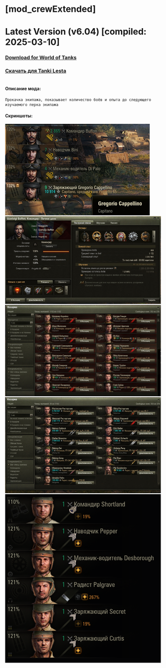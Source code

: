 # [mod_crewExtended]
# Latest Version (v6.04) [compiled: 2025-03-10]
### [**Download for World of Tanks**](https://github.com/spoter/spoter-mods/releases/download/latest/mod_crewExtended.zip)
### [**Скачать для Tanki Lesta**](https://github.com/spoter/spoter-mods/releases/download/latest/mod_crewExtended_RU.zip)
#
#### Описание мода:
    Прокачка экипажа, показывает количество боёв и опыта до следующего изучаемого перка экипажа

#### Скриншоты:
![ScreenShot](./screen.png)
![ScreenShot](./screen1.png)
![ScreenShot](./screen2.png)
![ScreenShot](./screen3.png)
![ScreenShot](./screen4.png)







